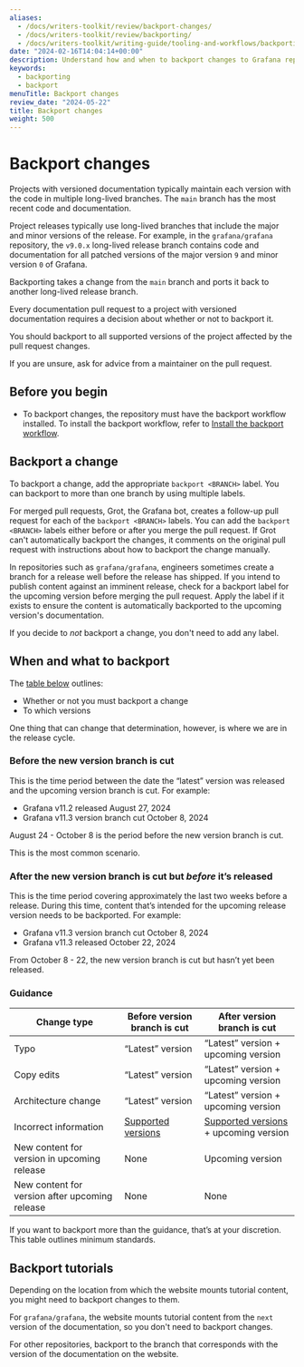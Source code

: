```yaml
---
aliases:
  - /docs/writers-toolkit/review/backport-changes/
  - /docs/writers-toolkit/review/backporting/
  - /docs/writers-toolkit/writing-guide/tooling-and-workflows/backporting/
date: "2024-02-16T14:04:14+00:00"
description: Understand how and when to backport changes to Grafana repositories.
keywords:
  - backporting
  - backport
menuTitle: Backport changes
review_date: "2024-05-22"
title: Backport changes
weight: 500
---
```


# Backport changes

Projects with versioned documentation typically maintain each version with the code in multiple long-lived branches.
The `main` branch has the most recent code and documentation.

Project releases typically use long-lived branches that include the major and minor versions of the release.
For example, in the `grafana/grafana` repository, the `v9.0.x` long-lived release branch contains code and documentation for all patched versions of the major version `9` and minor version `0` of Grafana.

Backporting takes a change from the `main` branch and ports it back to another long-lived release branch.

Every documentation pull request to a project with versioned documentation requires a decision about whether or not to backport it.

You should backport to all supported versions of the project affected by the pull request changes.

If you are unsure, ask for advice from a maintainer on the pull request.

## Before you begin

- To backport changes, the repository must have the backport workflow installed.
  To install the backport workflow, refer to [Install the backport workflow](/docs/writers-toolkit/review/backport-changes/install-the-workflow/).

## Backport a change

To backport a change, add the appropriate `backport <BRANCH>` label.
You can backport to more than one branch by using multiple labels.

For merged pull requests, Grot, the Grafana bot, creates a follow-up pull request for each of the `backport <BRANCH>` labels.
You can add the `backport <BRANCH>` labels either before or after you merge the pull request.
If Grot can't automatically backport the changes, it comments on the original pull request with instructions about how to backport the change manually.

In repositories such as `grafana/grafana`, engineers sometimes create a branch for a release well before the release has shipped.
If you intend to publish content against an imminent release, check for a backport label for the upcoming version before merging the pull request.
Apply the label if it exists to ensure the content is automatically backported to the upcoming version's documentation.

If you decide to _not_ backport a change, you don't need to add any label.

## When and what to backport

The [table below](#guidance) outlines:

- Whether or not you must backport a change
- To which versions

One thing that can change that determination, however, is where we are in the release cycle.

### Before the new version branch is cut

This is the time period between the date the “latest” version was released and the upcoming version branch is cut. For example:

- Grafana v11.2 released August 27, 2024
- Grafana v11.3 version branch cut October 8, 2024

August 24 - October 8 is the period before the new version branch is cut.

This is the most common scenario.

### After the new version branch is cut but _before_ it’s released

This is the time period covering approximately the last two weeks before a release. During this time, content that’s intended for the upcoming release version needs to be backported. For example:

- Grafana v11.3 version branch cut October 8, 2024
- Grafana v11.3 released October 22, 2024

From October 8 - 22, the new version branch is cut but hasn’t yet been released.

### Guidance

<!-- prettier-ignore-start -->

| Change type                                       | Before version branch is cut       | After version branch is cut                           |
|---------------------------------------------------|------------------------------------|-------------------------------------------------------|
| Typo                                              | “Latest” version                   | “Latest” version + upcoming version                   |
| Copy edits                                        | “Latest” version                   | “Latest” version + upcoming version                   |
| Architecture change                               | “Latest” version                   | “Latest” version + upcoming version                   |
| Incorrect information                             | [Supported versions](https://grafana.com/docs/grafana/latest/upgrade-guide/when-to-upgrade/#what-to-know-about-version-support) | [Supported versions](https://grafana.com/docs/grafana/latest/upgrade-guide/when-to-upgrade/#what-to-know-about-version-support) + upcoming version |
| New content for version in upcoming release       | None                               | Upcoming version                                      |
| New content for version after upcoming release    | None                               | None                                                  |

<!-- prettier-ignore-end -->

If you want to backport more than the guidance, that’s at your discretion. This table outlines minimum standards.

## Backport tutorials

Depending on the location from which the website mounts tutorial content, you might need to backport changes to them.

For `grafana/grafana`, the website mounts tutorial content from the `next` version of the documentation, so you don't need to backport changes.

For other repositories, backport to the branch that corresponds with the version of the documentation on the website.
